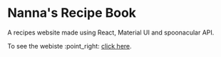 # Nanna's Recipe Book

<p>A recipes website made using React, Material UI and spoonacular API.</p>

<p>To see the webiste :point_right: <a href="https://nana-s-recipe-book.web.app/">click here</a>.</p>
